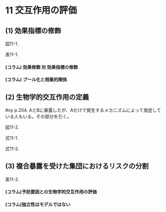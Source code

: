 # 11 交互作用の評価

## (1) 効果指標の修飾 

図11-1.

表11-1.

#### (コラム) 効果修飾 対 効果指標の修飾

#### (コラム) プール化と相乗的関係

## (2) 生物学的交互作用の定義

#oy p.204.
AとBに暴露したが、Aだけで発生するメカニズムによって発症している人もいる。その部分を引く。

図11-2.

式11-1.

式11-2.

## (3) 複合暴露を受けた集団におけるリスクの分割

表11-2.

#### (コラム)予防要因との生物学的交互作用の評価

#### (コラム)独立性はモデルではない
